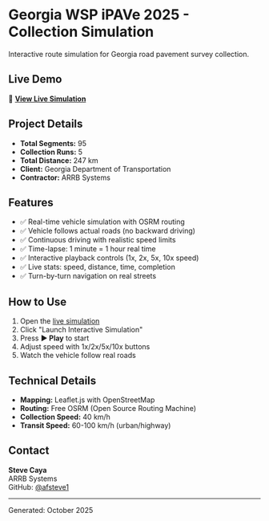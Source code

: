 # Georgia WSP iPAVe 2025 - Collection Simulation

Interactive route simulation for Georgia road pavement survey collection.

## Live Demo

🚀 **[View Live Simulation](https://afsteve1.github.io/georgiawsp/)**

## Project Details

- **Total Segments:** 95
- **Collection Runs:** 5
- **Total Distance:** 247 km
- **Client:** Georgia Department of Transportation
- **Contractor:** ARRB Systems

## Features

- ✅ Real-time vehicle simulation with OSRM routing
- ✅ Vehicle follows actual roads (no backward driving)
- ✅ Continuous driving with realistic speed limits
- ✅ Time-lapse: 1 minute = 1 hour real time
- ✅ Interactive playback controls (1x, 2x, 5x, 10x speed)
- ✅ Live stats: speed, distance, time, completion
- ✅ Turn-by-turn navigation on real streets

## How to Use

1. Open the [live simulation](https://afsteve1.github.io/georgiawsp/)
2. Click "Launch Interactive Simulation"
3. Press **▶ Play** to start
4. Adjust speed with 1x/2x/5x/10x buttons
5. Watch the vehicle follow real roads

## Technical Details

- **Mapping:** Leaflet.js with OpenStreetMap
- **Routing:** Free OSRM (Open Source Routing Machine)
- **Collection Speed:** 40 km/h
- **Transit Speed:** 60-100 km/h (urban/highway)

## Contact

**Steve Caya**  
ARRB Systems  
GitHub: [@afsteve1](https://github.com/afsteve1)

---

Generated: October 2025
